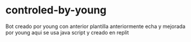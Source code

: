 # controled-by-young

Bot creado por young con anterior plantilla  anteriormente echa y mejorada por young aqui se usa java script y creado en replit
